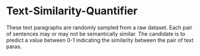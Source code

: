 # Text-Similarity-Quantifier
These text paragraphs are randomly sampled from a raw dataset. Each pair of sentences may or may not be semantically similar. The candidate is to predict a value between 0-1 indicating the similarity between the pair of text paras.
